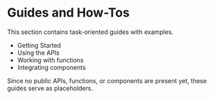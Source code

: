 # Guides and How-Tos

This section contains task-oriented guides with examples.

- Getting Started
- Using the APIs
- Working with functions
- Integrating components

Since no public APIs, functions, or components are present yet, these guides serve as placeholders.
